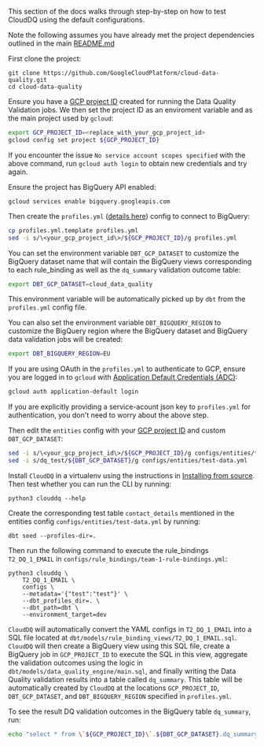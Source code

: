 This section of the docs walks through step-by-step on how to test CloudDQ using the default configurations.

Note the following assumes you have already met the project dependencies outlined in the main [README.md](../README.md#installing)

First clone the project:
```
git clone https://github.com/GoogleCloudPlatform/cloud-data-quality.git
cd cloud-data-quality
```

Ensure you have a [GCP project ID](https://cloud.google.com/resource-manager/docs/creating-managing-projects#before_you_begin) created for running the Data Quality Validation jobs. We then set the project ID as an enviroment variable and as the main project used by `gcloud`:
```bash
export GCP_PROJECT_ID=<replace_with_your_gcp_project_id>
gcloud config set project ${GCP_PROJECT_ID}
```

If you encounter the issue `No service account scopes specified` with the above command, run  `gcloud auth login` to obtain new credentials and try again.

Ensure the project has BigQuery API enabled:
```
gcloud services enable bigquery.googleapis.com
```

Then create the `profiles.yml` ([details here](../README.md#setting-up-`dbt`)) config to connect to BigQuery:
```bash
cp profiles.yml.template profiles.yml
sed -i s/\<your_gcp_project_id\>/${GCP_PROJECT_ID}/g profiles.yml
```

You can set the environment variable `DBT_GCP_DATASET` to customize the BigQuery dataset name that will contain the BigQuery views corresponding to each rule_binding as well as the `dq_summary` validation outcome table:
```bash
export DBT_GCP_DATASET=cloud_data_quality
```

This environment variable will be automatically picked up by `dbt` from the `profiles.yml` config file.

You can also set the environment variable `DBT_BIGQUERY_REGION` to customize the BigQuery region where the BigQuery dataset and BigQuery data validation jobs will be created:
```bash
export DBT_BIGQUERY_REGION=EU
```

If you are using OAuth in the `profiles.yml` to authenticate to GCP, ensure you are logged in to `gcloud` with [Application Default Credentials (ADC)](https://cloud.google.com/docs/authentication/production):
```bash
gcloud auth application-default login
```

If you are explicitly providing a service-acount json key to `profiles.yml` for authentication, you don't need to worry about the above step.

Then edit the `entities` config with your [GCP project ID](https://cloud.google.com/resource-manager/docs/creating-managing-projects#before_you_begin) and custom `DBT_GCP_DATASET`:
```bash
sed -i s/\<your_gcp_project_id\>/${GCP_PROJECT_ID}/g configs/entities/test-data.yml
sed -i s/dq_test/${DBT_GCP_DATASET}/g configs/entities/test-data.yml
```

Install `CloudDQ` in a virtualenv using the instructions in [Installing from source](../README.md#installing-from-source). Then test whether you can run the CLI by running:
```
python3 clouddq --help
```

Create the corresponding test table `contact_details` mentioned in the entities config `configs/entities/test-data.yml` by running:
```
dbt seed --profiles-dir=.
```

Then run the following command to execute the rule_bindings `T2_DQ_1_EMAIL` in `configs/rule_bindings/team-1-rule-bindings.yml`:
```
python3 clouddq \
    T2_DQ_1_EMAIL \
    configs \
    --metadata='{"test":"test"}' \
    --dbt_profiles_dir=. \
    --dbt_path=dbt \
    --environment_target=dev
```

`CloudDQ` will automatically convert the YAML configs in `T2_DQ_1_EMAIL` into a SQL file located at `dbt/models/rule_binding_views/T2_DQ_1_EMAIL.sql`. `CloudDQ` will then create a BigQuery view using this SQL file, create a BigQuery job in `GCP_PROJECT_ID` to execute the SQL in this view, aggregate the validation outcomes using the logic in `dbt/models/data_quality_engine/main.sql`, and finally writing the Data Quality validation results into a table called `dq_summary`. This table will be automatically created by `CloudDQ` at the locations `GCP_PROJECT_ID`, `DBT_GCP_DATASET`, and `DBT_BIGQUERY_REGION` specified in `profiles.yml`.

To see the result DQ validation outcomes in the BigQuery table `dq_summary`, run:
```bash
echo "select * from \`${GCP_PROJECT_ID}\`.${DBT_GCP_DATASET}.dq_summary" | bq query --location=${DBT_BIQUERY_REGION} --nouse_legacy_sql --format=json
```
